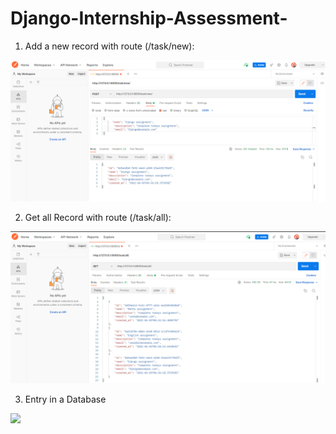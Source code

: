 # Django-Internship-Assessment-

 1. Add a new record with route (/task/new): 

  ![](images/post.png)
  
 2. Get all Record with route (/task/all):
 
  ![](images/get.png)
  
 3. Entry in a Database
 
  ![](images/databaseentry.png)
